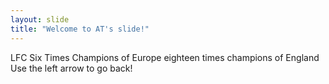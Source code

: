 ```yaml
---
layout: slide
title: "Welcome to AT's slide!"
---
```

LFC Six Times Champions of Europe eighteen times champions of England
Use the left arrow to go back!